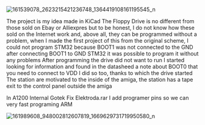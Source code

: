 ![161539078_2623215421236748_1364419108161195545_n](https://user-images.githubusercontent.com/62314932/111567616-2aa1f280-8797-11eb-99d0-d2981f617869.jpg)

The project is my idea made in KiCad The Floppy Drive is no different from those sold on Ebay or Alliexpres but to be honest, I do not know how these sold on the Internet work and, above all, they can be programmed without a problem, when I made the first project of this from the original scheme, I could not program STM32 because BOOT1 was not connected to the GND after connecting BOOT1 to GND STM32 it was possible to program it without any problems
After programming the drive did not want to run I started looking for information and found in the datasheed a note about BOOT0 that you need to connect to VDD I did so too, thanks to which the drive started
The station are motivated to the inside of the amiga, the station has a tape exit to the control panel outside the amiga

In A1200 Internal Gotek Fix Elektroda.rar I add programer pins so we can very fast programing ARM

![161989608_948002812607819_1669629731719950580_n](https://user-images.githubusercontent.com/62314932/111567650-34c3f100-8797-11eb-936f-34a2e5685d3d.jpg)
